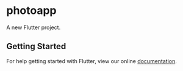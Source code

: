# photoapp

A new Flutter project.

## Getting Started

For help getting started with Flutter, view our online
[documentation](https://flutter.io/).
